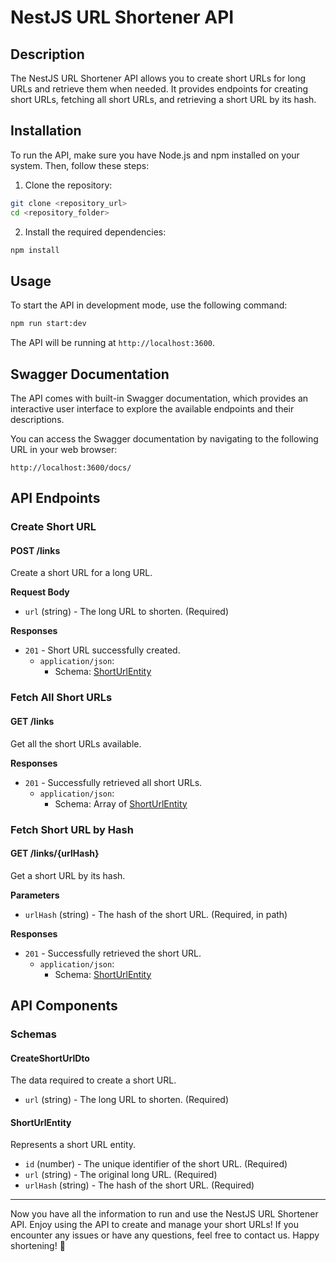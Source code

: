 # NestJS URL Shortener API

## Description

The NestJS URL Shortener API allows you to create short URLs for long URLs and retrieve them when needed. It provides endpoints for creating short URLs, fetching all short URLs, and retrieving a short URL by its hash.

## Installation

To run the API, make sure you have Node.js and npm installed on your system. Then, follow these steps:

1. Clone the repository:

```bash
git clone <repository_url>
cd <repository_folder>
```

2. Install the required dependencies:

```bash
npm install
```

## Usage

To start the API in development mode, use the following command:

```bash
npm run start:dev
```

The API will be running at `http://localhost:3600`.

## Swagger Documentation

The API comes with built-in Swagger documentation, which provides an interactive user interface to explore the available endpoints and their descriptions.

You can access the Swagger documentation by navigating to the following URL in your web browser:

```
http://localhost:3600/docs/
```

## API Endpoints

### Create Short URL

#### POST /links

Create a short URL for a long URL.

**Request Body**

- `url` (string) - The long URL to shorten. (Required)

**Responses**

- `201` - Short URL successfully created.
  - `application/json`:
    - Schema: [ShortUrlEntity](#shorturlentity)

### Fetch All Short URLs

#### GET /links

Get all the short URLs available.

**Responses**

- `201` - Successfully retrieved all short URLs.
  - `application/json`:
    - Schema: Array of [ShortUrlEntity](#shorturlentity)

### Fetch Short URL by Hash

#### GET /links/{urlHash}

Get a short URL by its hash.

**Parameters**

- `urlHash` (string) - The hash of the short URL. (Required, in path)

**Responses**

- `201` - Successfully retrieved the short URL.
  - `application/json`:
    - Schema: [ShortUrlEntity](#shorturlentity)

## API Components

### Schemas

#### CreateShortUrlDto

The data required to create a short URL.

- `url` (string) - The long URL to shorten. (Required)

#### ShortUrlEntity

Represents a short URL entity.

- `id` (number) - The unique identifier of the short URL. (Required)
- `url` (string) - The original long URL. (Required)
- `urlHash` (string) - The hash of the short URL. (Required)

---

Now you have all the information to run and use the NestJS URL Shortener API. Enjoy using the API to create and manage your short URLs! If you encounter any issues or have any questions, feel free to contact us. Happy shortening! 🚀
